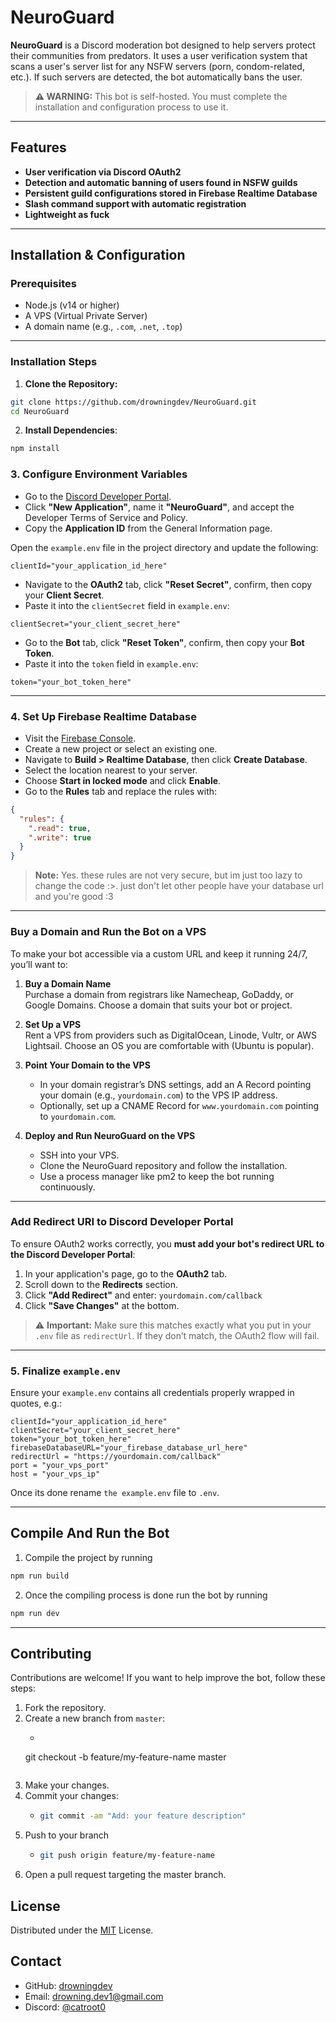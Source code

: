 # NeuroGuard

**NeuroGuard** is a Discord moderation bot designed to help servers protect their communities from predators. It uses a user verification system that scans a user's server list for any NSFW servers (porn, condom-related, etc.). If such servers are detected, the bot automatically bans the user.

> **⚠️ WARNING:** This bot is self-hosted. You must complete the installation and configuration process to use it.

---

## Features

- **User verification via Discord OAuth2**
- **Detection and automatic banning of users found in NSFW guilds**
- **Persistent guild configurations stored in Firebase Realtime Database**
- **Slash command support with automatic registration**
- **Lightweight as fuck**

---

## Installation & Configuration

### Prerequisites

- Node.js (v14 or higher)  
- A VPS (Virtual Private Server)  
- A domain name (e.g., `.com`, `.net`, `.top`)

---

### Installation Steps

1. **Clone the Repository:**

```bash
git clone https://github.com/drowningdev/NeuroGuard.git
cd NeuroGuard
```

2. **Install Dependencies**:
```bash
npm install
```

### 3. Configure Environment Variables

- Go to the [Discord Developer Portal](https://discord.com/developers/applications).
- Click **"New Application"**, name it **"NeuroGuard"**, and accept the Developer Terms of Service and Policy.
- Copy the **Application ID** from the General Information page.

Open the `example.env` file in the project directory and update the following:
```env
clientId="your_application_id_here"
```
- Navigate to the **OAuth2** tab, click **"Reset Secret"**, confirm, then copy your **Client Secret**.
- Paste it into the `clientSecret` field in `example.env`:
```env
clientSecret="your_client_secret_here"
```
- Go to the **Bot** tab, click **"Reset Token"**, confirm, then copy your **Bot Token**.
- Paste it into the `token` field in `example.env`:
```env
token="your_bot_token_here"
```
---

### 4. Set Up Firebase Realtime Database

- Visit the [Firebase Console](https://console.firebase.google.com).
- Create a new project or select an existing one.
- Navigate to **Build > Realtime Database**, then click **Create Database**.
- Select the location nearest to your server.
- Choose **Start in locked mode** and click **Enable**.
- Go to the **Rules** tab and replace the rules with:
```json
{
  "rules": {
    ".read": true,
    ".write": true
  }
}
```
> **Note:** Yes. these rules are not very secure, but im just too lazy to change the code :>. just don't let other people have your database url and you're good :3

---


### Buy a Domain and Run the Bot on a VPS

To make your bot accessible via a custom URL and keep it running 24/7, you’ll want to:

1. **Buy a Domain Name**  
   Purchase a domain from registrars like Namecheap, GoDaddy, or Google Domains. Choose a domain that suits your bot or project.

2. **Set Up a VPS**  
   Rent a VPS from providers such as DigitalOcean, Linode, Vultr, or AWS Lightsail. Choose an OS you are comfortable with (Ubuntu is popular).

3. **Point Your Domain to the VPS**  
   - In your domain registrar’s DNS settings, add an A Record pointing your domain (e.g., `yourdomain.com`) to the VPS IP address.  
   - Optionally, set up a CNAME Record for `www.yourdomain.com` pointing to `yourdomain.com`.

4. **Deploy and Run NeuroGuard on the VPS**  
   - SSH into your VPS.  
   - Clone the NeuroGuard repository and follow the installation.  
   - Use a process manager like pm2 to keep the bot running continuously.

---

### Add Redirect URI to Discord Developer Portal

To ensure OAuth2 works correctly, you **must add your bot's redirect URL to the Discord Developer Portal**:

1. In your application's page, go to the **OAuth2** tab.
2. Scroll down to the **Redirects** section.
3. Click **"Add Redirect"** and enter: `yourdomain.com/callback`
4. Click **"Save Changes"** at the bottom.

> ⚠️ **Important:** Make sure this matches exactly what you put in your `.env` file as `redirectUrl`. If they don’t match, the OAuth2 flow will fail.

---

### 5. Finalize `example.env`

Ensure your `example.env` contains all credentials properly wrapped in quotes, e.g.:

```env
clientId="your_application_id_here"  
clientSecret="your_client_secret_here"  
token="your_bot_token_here"  
firebaseDatabaseURL="your_firebase_database_url_here"  
redirectUrl = "https://yourdomain.com/callback"
port = "your_vps_port"
host = "your_vps_ip"
```

Once its done rename `the example.env` file to `.env`.

---


## Compile And Run the Bot

1. Compile the project by running
```bash
npm run build
```

2. Once the compiling process is done run the bot by running 
```bash
npm run dev
```

---

## Contributing

Contributions are welcome! If you want to help improve the bot, follow these steps:

1. Fork the repository.
2. Create a new branch from `master`:
   - ```bash
   git checkout -b feature/my-feature-name master
   ```
3. Make your changes.
4. Commit your changes:
   - ```bash
     git commit -am "Add: your feature description"
     ```
5. Push to your branch
   - ```bash
     git push origin feature/my-feature-name
     ```
6. Open a pull request targeting the master branch.

## License

Distributed under the [MIT](https://opensource.org/license/mit) License.

## Contact

- GitHub: [drowningdev](https://github.com/drowningdev/)
- Email: drowning.dev1@gmail.com
- Discord: [@catroot0](https://discord.com/users/1358758349054808226)